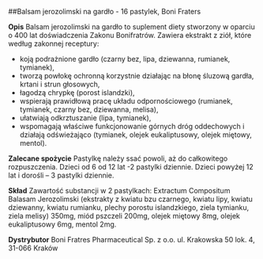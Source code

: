 ##Balsam jerozolimski na gardło - 16 pastylek, Boni Fraters

**Opis** Balsam jerozolimski na gardło to suplement diety stworzony w oparciu o 400 lat doświadczenia Zakonu Bonifratrów. Zawiera ekstrakt z ziół, które według zakonnej receptury:
- koją podrażnione gardło (czarny bez, lipa, dziewanna, rumianek, tymianek),
- tworzą powłokę ochronną korzystnie działając na błonę śluzową gardła, krtani i strun głosowych,
- łagodzą chrypkę (porost islandzki),
- wspierają prawidłową pracę układu odpornościowego (rumianek, tymianek, czarny bez, dziewanna, melisa),
- ułatwiają odkrztuszanie (lipa, tymianek),
- wspomagają właściwe funkcjonowanie górnych dróg oddechowych i działają odświeżająco (tymianek, olejek eukaliptusowy, olejek miętowy, mentol).

**Zalecane spożycie** Pastylkę należy ssać powoli, aż do całkowitego rozpuszczenia. Dzieci od 6 od 12 lat -2 pastylki dziennie. Dzieci powyżej 12 lat i dorośli – 3 pastylki dziennie.

**Skład** Zawartość substancji w 2 pastylkach: Extractum Compositum Balasam Jerozolimski (ekstrakty z kwiatu bzu czarnego, kwiatu lipy, kwiatu dziewanny, kwiatu rumianku, plechy porostu islandzkiego, ziela tymianku, ziela melisy) 350mg, miód pszczeli 200mg, olejek miętowy 8mg, olejek eukaliptusowy 6mg, mentol 2mg.

**Dystrybutor** Boni Fratres Pharmaceutical Sp. z o.o. 
ul. Krakowska 50 lok. 4, 31-066 Kraków